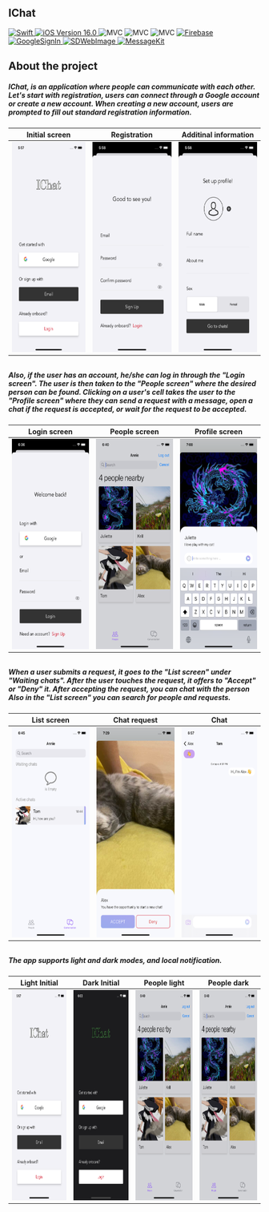 ## IChat

<p align="left"> 
<a href="https://swift.org">
<img src="https://img.shields.io/badge/Swift-5.7-orange" alt="Swift" />
</a>
<a href="https://developer.apple.com/ios/">
<img src="https://img.shields.io/badge/iOS-16.0%2B-success" alt="iOS Version 16.0"/>
</a>
<img src="https://img.shields.io/badge/MVC-ff69b4" alt="MVC" />
<img src="https://img.shields.io/badge/UIKit-white" alt="MVC" />
<img src="https://img.shields.io/badge/No storyboard-purple" alt="MVC" />
<a href="https://firebase.google.com">
<img src="https://img.shields.io/badge/Firebase-blue" alt="Firebase" />
</a>
<a href="https://developers.google.com/identity/sign-in/ios/start?hl=ru#cocoapods">
<img src="https://img.shields.io/badge/GoogleSignIn-yellow" alt="GoogleSignIn" />
</a>
<a href="https://github.com/SDWebImage/SDWebImage">
<img src="https://img.shields.io/badge/SDWebImage-brown" alt="SDWebImage" />
</a>
<a href="https://github.com/MessageKit/MessageKit">
<img src="https://img.shields.io/badge/MessageKit-green" alt="MessageKit" />
</a>

</p>

## About the project

##### IChat, is an application where people can communicate with each other.  Let's start with registration, users can connect through a Google account or create a new account. When creating a new account, users are prompted to fill out standard registration information.

| Initial screen | Registration | Additinal information |
| --- | --- | --- |
|<img src="./Demo_Image/IChat_initial_screen_light.png" height="420">|<img src="./Demo_Image/IChat_registration_screen.png" height="420">|<img src="./Demo_Image/IChat_additinal_information_screen.png" height="420">|
##

#####  Also, if the user has an account, he/she can log in through the "Login screen". The user is then taken to the "People screen" where the desired person can be found. Clicking on a user's cell takes the user to the "Profile screen" where they can send a request with a message, open a chat if the request is accepted, or wait for the request to be accepted.

| Login screen | People screen | Profile screen |
| --- | --- | --- |
|<img src="./Demo_Image/IChat_login_screen.png" height="420">|<img src="./Demo_Image/IChat_people_screen_light.png" height="420">|<img src="./Demo_Image/IChat_profile_screen.png" height="420">|
##

##### When a user submits a request, it goes to the "List screen" under "Waiting chats". After the user touches the request, it offers to "Accept" or "Deny" it. After accepting the request, you can chat with the person Also in the "List screen" you can search for people and requests.

| List screen  | Chat request | Chat |
| --- | --- | --- |
|<img src="./Demo_Image/IChat_list_screen.png" height="420">|<img src="./Demo_Image/IChat_chat_request.png" height="420">|<img src="./Demo_Image/IChat_chat.png" height="420">|
##

##### The app supports light and dark modes, and local notification.

| Light Initial | Dark Initial | People light | People dark | 
| --- | --- | --- | --- |
|<img src="./Demo_Image/IChat_initial_screen_light.png" height="420">|<img src="./Demo_Image/IChat_initial_screen_dark.png" height="420">|<img src="./Demo_Image/IChat_people_screen_light.png" height="420">|<img src="./Demo_Image/IChat_people_screen_light.png" height="420">|
